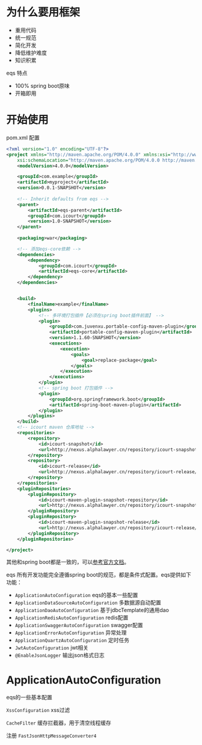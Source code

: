 # 为什么要用框架

* 重用代码
* 统一规范
* 简化开发
* 降低维护难度
* 知识积累

eqs 特点

* 100% spring boot原味 
* 开箱即用

# 开始使用

pom.xml 配置

```xml
<?xml version="1.0" encoding="UTF-8"?>
<project xmlns="http://maven.apache.org/POM/4.0.0" xmlns:xsi="http://www.w3.org/2001/XMLSchema-instance"
	xsi:schemaLocation="http://maven.apache.org/POM/4.0.0 http://maven.apache.org/xsd/maven-4.0.0.xsd">
	<modelVersion>4.0.0</modelVersion>

	<groupId>com.example</groupId>
	<artifactId>myproject</artifactId>
	<version>0.0.1-SNAPSHOT</version>
	
	<!-- Inherit defaults from eqs -->
	<parent>
        <artifactId>eqs-parent</artifactId>
        <groupId>com.icourt</groupId>
        <version>1.0-SNAPSHOT</version>
    </parent>
    	
	<packaging>war</packaging>

	<!-- 添加eqs-core依赖 -->
	<dependencies>
		<dependency>
			<groupId>com.icourt</groupId>
			<artifactId>eqs-core</artifactId>
		</dependency>
	</dependencies>


	<build>
        <finalName>example</finalName>
        <plugins>
			<!-- 多环境打包插件【必须在spring boot插件前面】 -->
			<plugin>
				<groupId>com.juvenxu.portable-config-maven-plugin</groupId>
				<artifactId>portable-config-maven-plugin</artifactId>
				<version>1.1.60-SNAPSHOT</version>
				<executions>
					<execution>
						<goals>
							<goal>replace-package</goal>
						</goals>
					</execution>
				</executions>
			</plugin>
			<!-- spring boot 打包插件 -->
			<plugin>
				<groupId>org.springframework.boot</groupId>
				<artifactId>spring-boot-maven-plugin</artifactId>
			</plugin>
		</plugins>
	</build>
	<!-- icourt maven 仓库地址 -->
	<repositories>
        <repository>
			<id>icourt-snapshot</id>
			<url>http://nexus.alphalawyer.cn/repository/icourt-snapshots/</url>
		</repository>
        <repository>
            <id>icourt-release</id>
            <url>http://nexus.alphalawyer.cn/repository/icourt-release/</url>
        </repository>
	</repositories>
	<pluginRepositories>
		<pluginRepository>
			<id>icourt-maven-plugin-snapshot-repository</id>
			<url>http://nexus.alphalawyer.cn/repository/icourt-snapshots/</url>
		</pluginRepository>
        <pluginRepository>
            <id>icourt-maven-plugin-snapshot-release</id>
            <url>http://nexus.alphalawyer.cn/repository/icourt-release/</url>
        </pluginRepository>
	</pluginRepositories>

</project>

```
其他和spring boot都是一致的，可以[参考官方文档](http://docs.spring.io/spring-boot/docs/current-SNAPSHOT/reference/htmlsingle/)。

eqs 所有开发功能完全遵循spring boot的规范，都是条件式配置。eqs提供如下功能：

* `ApplicationAutoConfiguration` eqs的基本一些配置
* `ApplicationDataSourceAutoConfiguration` 多数据源自动配置
* `ApplicationDaoAutoConfiguration` 基于jdbcTemplate的通用dao
* `ApplicationRedisAutoConfiguration` redis配置
* `ApplicationSwaggerAutoConfiguration` swagger配置
* `ApplicationErrorAutoConfiguration` 异常处理
* `ApplicationQuartzAutoConfiguration` 定时任务
* `JwtAutoConfiguration` jwt相关
* `@EnableJsonLogger` 输出json格式日志

# ApplicationAutoConfiguration

eqs的一些基本配置

`XssConfiguration` xss过滤

`CacheFilter` 缓存拦截器，用于清空线程缓存

注册 `FastJsonHttpMessageConverter4` 



